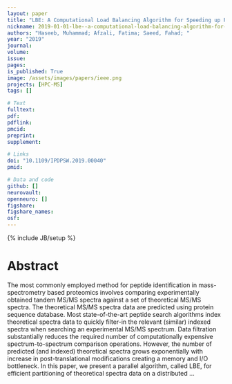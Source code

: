 ```yaml
---
layout: paper
title: "LBE: A Computational Load Balancing Algorithm for Speeding up Parallel Peptide Search in Mass-Spectrometry based Proteomics"
nickname: 2019-01-01-lbe--a-computational-load-balancing-algorithm-for-speeding-up-parallel-peptide-search-in-mass-spectrometry-based-proteomics
authors: "Haseeb, Muhammad; Afzali, Fatima; Saeed, Fahad; "
year: "2019"
journal: 
volume: 
issue:
pages: 
is_published: True
image: /assets/images/papers/ieee.png
projects: [HPC-MS]
tags: []

# Text
fulltext:
pdf:
pdflink:
pmcid:
preprint: 
supplement:

# Links
doi: "10.1109/IPDPSW.2019.00040"
pmid:

# Data and code
github: []
neurovault:
openneuro: []
figshare:
figshare_names:
osf:
---
```

{% include JB/setup %}

# Abstract

The most commonly employed method for peptide identification in mass-spectrometry based proteomics involves comparing experimentally obtained tandem MS/MS spectra against a set of theoretical MS/MS spectra. The theoretical MS/MS spectra data are predicted using protein sequence database. Most state-of-the-art peptide search algorithms index theoretical spectra data to quickly filter-in the relevant (similar) indexed spectra when searching an experimental MS/MS spectrum. Data filtration substantially reduces the required number of computationally expensive spectrum-to-spectrum comparison operations. However, the number of predicted (and indexed) theoretical spectra grows exponentially with increase in post-translational modifications creating a memory and I/O bottleneck. In this paper, we present a parallel algorithm, called LBE, for efficient partitioning of theoretical spectra data on a distributed …
